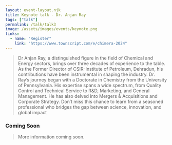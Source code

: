 ```yaml
---
layout: event-layout.njk
title: Keynote talk - Dr. Anjan Ray
tags: ["talk"]
permalink: /talk/talk3
image: /assets/images/events/keynote.png
links:
  - name: "Register"
    link: "https://www.townscript.com/e/chimera-2024"
---
```


>Dr Anjan Ray, a distinguished figure in the field of Chemical and Energy sectors, brings over three decades of experience to the table. As the Former Director of CSIR-Institute of Petroleum, Dehradun, his contributions have been instrumental in shaping the industry. Dr. Ray’s journey began with a Doctorate in Chemistry from the University of Pennsylvania. His expertise spans a wide spectrum, from Quality Control and Technical Service to R&D, Marketing, and General Management. He has also delved into Mergers & Acquisitions and Corporate Strategy. Don’t miss this chance to learn from a seasoned professional who bridges the gap between science, innovation, and global impact

### Coming Soon
> More information coming soon.
